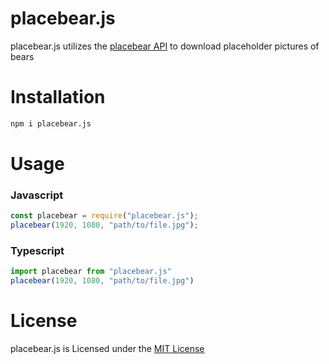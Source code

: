# placebear.js
 placebear.js utilizes the [placebear API](https://placebear.com) to download placeholder pictures of bears

# Installation
```bash
npm i placebear.js
```

# Usage
### Javascript
```javascript
const placebear = require("placebear.js");
placebear(1920, 1080, "path/to/file.jpg");
```
### Typescript
```typescript
import placebear from "placebear.js"
placebear(1920, 1080, "path/to/file.jpg")
```
# License
placebear.js is Licensed under the [MIT License](https://github.com/MattPlays/placebear.js/blob/main/LICENSE)